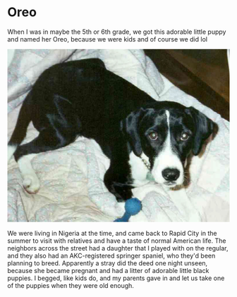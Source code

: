 # Oreo

When I was in maybe the 5th or 6th grade, we got this adorable little puppy and named her Oreo, because we were kids and of course we did lol

<photo-gallery>
    <img src="/pages/pets/oreo/oreo8.jpg">
</photo-gallery>

We were living in Nigeria at the time, and came back to Rapid City in the summer to visit with relatives and have a taste of normal American life. The neighbors across the street had a daughter that I played with on the regular, and they also had an AKC-registered springer spaniel, who they'd been planning to breed. Apparently a stray did the deed one night unseen, because she became pregnant and had a litter of adorable little black puppies. I begged, like kids do, and my parents gave in and let us take one of the puppies when they were old enough.